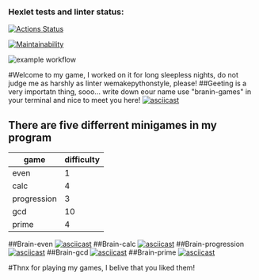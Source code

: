 ### Hexlet tests and linter status:
[![Actions Status](https://github.com/Lastik1217/python-project-lvl1/workflows/hexlet-check/badge.svg)](https://github.com/Lastik1217/python-project-lvl1/actions)

[![Maintainability](https://api.codeclimate.com/v1/badges/6dfd8c7efa5e9bf80ce3/maintainability)](https://codeclimate.com/github/Lastik1217/python-project-lvl1/maintainability)

![example workflow](https://github.com/Lastik1217/python-project-lvl1/actions/workflows/github-actions-demo.yml/badge.svg)

#Welcome to my game, I worked on it for long sleepless nights, do not judge me as harshly as linter wemakepythonstyle, please!
##Geeting is a very importatn thing, sooo... write down eour name use "branin-games" in your terminal and nice to meet you here!
[![asciicast](https://asciinema.org/a/xLrWRskWQNStoQuf28zYxob8O.svg)](https://asciinema.org/a/xLrWRskWQNStoQuf28zYxob8O)
## There are five differrent minigames in my program

| game        | difficulty |
|-------------|------------|
| even        | 1          |
| calc        | 4          |
| progression | 3          |
| gcd         | 10         |
| prime       | 4          |

##Brain-even
[![asciicast](https://asciinema.org/a/4qZ8gQSEnlyU7ug3LPZdrWqb3.svg)](https://asciinema.org/a/4qZ8gQSEnlyU7ug3LPZdrWqb3)
##Brain-calc
[![asciicast](https://asciinema.org/a/sJPzWq48dCAtvhhnQMaS9Z265.svg)](https://asciinema.org/a/sJPzWq48dCAtvhhnQMaS9Z265)
##Brain-progression
[![asciicast](https://asciinema.org/a/3HLZDhqz4tXNEOI2UoXn2NhgM.svg)](https://asciinema.org/a/3HLZDhqz4tXNEOI2UoXn2NhgM)
##Brain-gcd
[![asciicast](https://asciinema.org/a/u2pd0UqL81olC4Qh7Rim0Uruz.svg)](https://asciinema.org/a/u2pd0UqL81olC4Qh7Rim0Uruz)
##Brain-prime
[![asciicast](https://asciinema.org/a/tnLM4gAJlLbqjQGjHjrSQbgnp.svg)](https://asciinema.org/a/tnLM4gAJlLbqjQGjHjrSQbgnp)

#Thnx for playing my games, I belive that you liked them!
